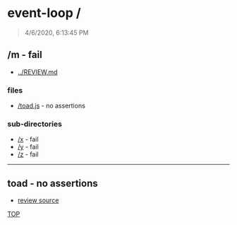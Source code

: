 # event-loop /

> 4/6/2020, 6:13:45 PM 

## /m - fail 

* [../REVIEW.md](../REVIEW.md)

### files

* [/toad.js](#toad---no-assertions) - no assertions 

### sub-directories

* [/x](./x/REVIEW.md) - fail
* [/y](./y/REVIEW.md) - fail
* [/z](./z/REVIEW.md) - fail

---

## toad - no assertions

* [review source](./toad.js)

[TOP](#event-loop)

